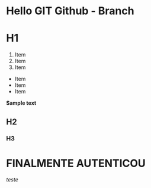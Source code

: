 # Hello GIT Github - Branch

# H1

1. Item
2. Item
3. Item

* Item
* Item
* Item

__Sample text__
## H2
### H3

# FINALMENTE AUTENTICOU
_teste_
